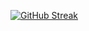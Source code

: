 [![GitHub Streak](https://github-readme-streak-stats.herokuapp.com?user=raofahadkhan&theme=radical&date_format=j%20M%5B%20Y%5D)](https://git.io/streak-stats)
